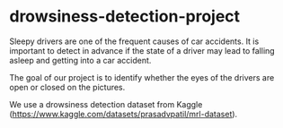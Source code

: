 # drowsiness-detection-project

Sleepy drivers are one of the frequent causes of car accidents. It is important to detect in advance if the state of a driver may lead to falling asleep and getting into a car accident.

The goal of our project is to identify whether the eyes of the drivers are open or closed on the pictures.

We use a drowsiness detection dataset from Kaggle (https://www.kaggle.com/datasets/prasadvpatil/mrl-dataset).
